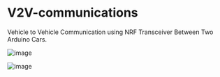 # V2V-communications
Vehicle to Vehicle Communication using NRF Transceiver Between Two Arduino Cars. 

![image](https://github.com/RahulV-24/V2V-communications/assets/76695044/efd8f153-8e11-407c-83b8-4f87170694b9)


![image](https://github.com/RahulV-24/V2V-communications/assets/76695044/bd585b99-9735-400d-80bc-0c782111ad3d)


